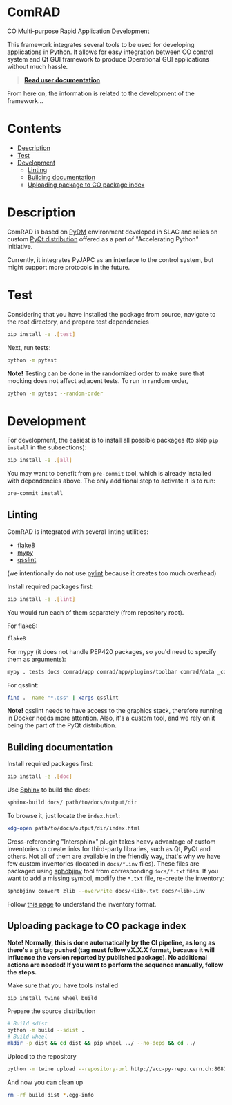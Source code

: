 # ComRAD

CO Multi-purpose Rapid Application Development

This framework integrates several tools to be used for developing applications in Python.
It allows for easy integration between CO control system and Qt GUI framework to produce
Operational GUI applications without much hassle.

>
> **[Read user documentation](https://acc-py.web.cern.ch/gitlab/acc-co/accsoft/gui/rad/accsoft-gui-rad-comrad/docs/stable)**
>

From here on, the information is related to the development of the framework...

# Contents
- [Description](#description)
- [Test](#test)
- [Development](#development)
  - [Linting](#linting)
  - [Building documentation](#building-documentation)
  - [Uploading package to CO package index](#uploading-package-to-co-package-index)

# Description

ComRAD is based on [PyDM](https://github.com/slaclab/pydm) environment developed in SLAC and
relies on custom [PyQt distribution](https://wikis.cern.ch/display/ACCPY/PyQt+distribution)
offered as a part of "Accelerating Python" initiative.

Currently, it integrates PyJAPC as an interface to the control system, but might support more
protocols in the future.

# Test

Considering that you have installed the package from source, navigate to the root directory,
and prepare test dependencies
```bash
pip install -e .[test]
```

Next, run tests:

```bash
python -m pytest
```

>
**Note!** Testing can be done in the randomized order to make sure that mocking does not
affect adjacent tests. To run in random order,
```bash
python -m pytest --random-order
```
>


# Development

For development, the easiest is to install all possible packages (to skip `pip install` in the
subsections):
```bash
pip install -e .[all]
```

You may want to benefit from `pre-commit` tool, which is already installed with dependencies above. The only additional
step to activate it is to run:
```bash
pre-commit install
```

## Linting

ComRAD is integrated with several linting utilities:

- [flake8](https://pypi.org/project/flake8/)
- [mypy](https://pypi.org/project/mypy/)
- [qsslint](https://github.com/KDAB/qsslint)

(we intentionally do not use [pylint](https://pypi.org/project/pylint/) because it creates too
much overhead)

Install required packages first:
```bash
pip install -e .[lint]
```

You would run each of them separately (from repository root).

For flake8:
```bash
flake8
```

For mypy (it does not handle PEP420 packages, so you'd need to specify them as arguments):
```bash
mypy . tests docs comrad/app comrad/app/plugins/toolbar comrad/data _comrad
```

For qsslint:
```bash
find . -name "*.qss" | xargs qsslint
```

>
**Note!** qsslint needs to have access to the graphics stack, therefore running in Docker needs
more attention. Also, it's a custom tool, and we rely on it being the part of the PyQt
distribution.
>

## Building documentation

Install required packages first:
```bash
pip install -e .[doc]
```

Use [Sphinx](http://www.sphinx-doc.org/en/master/) to build the docs:
```bash
sphinx-build docs/ path/to/docs/output/dir
```

To browse it, just locate the `index.html`:
```bash
xdg-open path/to/docs/output/dir/index.html
```

Cross-referencing "Intersphinx" plugin takes heavy advantage of custom inventories
to create links for third-party libraries, such as Qt, PyQt and others. Not all of them
are available in the friendly way, that's why we have few custom inventories (located in
`docs/*.inv` files). These files are packaged using [sphobjinv](https://pypi.org/project/sphobjinv/)
tool from corresponding `docs/*.txt` files. If you want to add a missing symbol, modify
the `*.txt` file, re-create the inventory:
```bash
sphobjinv convert zlib --overwrite docs/<lib>.txt docs/<lib>.inv
```

Follow [this page](https://sphobjinv.readthedocs.io/en/v2.0/syntax.html) to understand the inventory
format.

## Uploading package to CO package index

**Note! Normally, this is done automatically by the CI pipeline, as long as there's a git tag pushed
(tag must follow vX.X.X format, because it will influence the version reported by published package).
No additional actions are needed! If you want to perform the sequence manually, follow the steps.**

Make sure that you have tools installed
```bash
pip install twine wheel build
```
Prepare the source distribution
```bash
# Build sdist
python -m build --sdist .
# Build wheel
mkdir -p dist && cd dist && pip wheel ../ --no-deps && cd ../
```

Upload to the repository
```bash
python -m twine upload --repository-url http://acc-py-repo.cern.ch:8081/repository/py-release-local/ -u py-service-upload dist/*
```

And now you can clean up
```bash
rm -rf build dist *.egg-info
```
